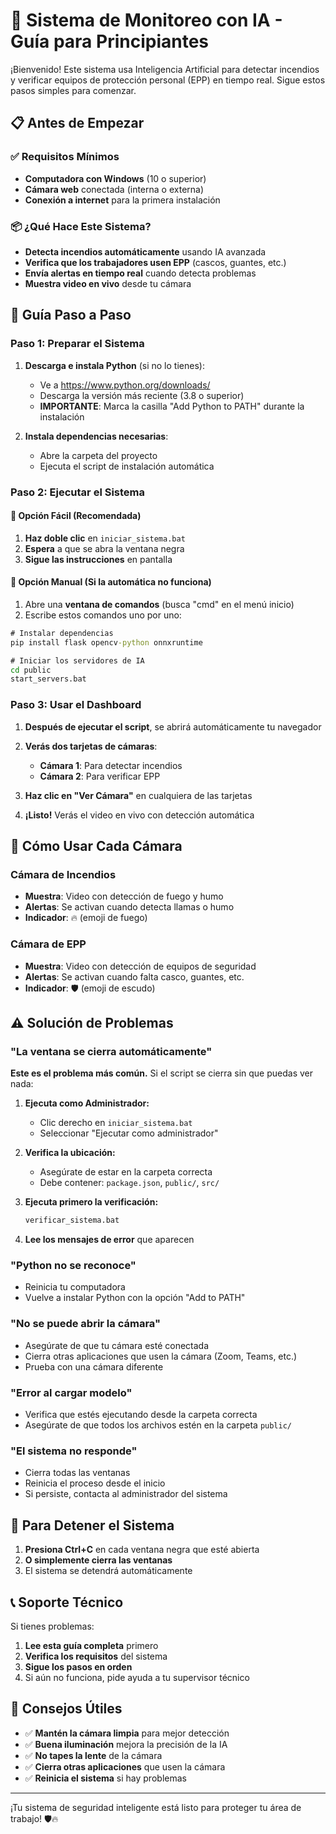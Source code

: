 # 🚨 Sistema de Monitoreo con IA - Guía para Principiantes

¡Bienvenido! Este sistema usa Inteligencia Artificial para detectar incendios y verificar equipos de protección personal (EPP) en tiempo real. Sigue estos pasos simples para comenzar.

## 📋 Antes de Empezar

### ✅ Requisitos Mínimos
- **Computadora con Windows** (10 o superior)
- **Cámara web** conectada (interna o externa)
- **Conexión a internet** para la primera instalación

### 📦 ¿Qué Hace Este Sistema?
- **Detecta incendios automáticamente** usando IA avanzada
- **Verifica que los trabajadores usen EPP** (cascos, guantes, etc.)
- **Envía alertas en tiempo real** cuando detecta problemas
- **Muestra video en vivo** desde tu cámara

## 🚀 Guía Paso a Paso

### Paso 1: Preparar el Sistema

1. **Descarga e instala Python** (si no lo tienes):
   - Ve a https://www.python.org/downloads/
   - Descarga la versión más reciente (3.8 o superior)
   - **IMPORTANTE**: Marca la casilla "Add Python to PATH" durante la instalación

2. **Instala dependencias necesarias**:
   - Abre la carpeta del proyecto
   - Ejecuta el script de instalación automática

### Paso 2: Ejecutar el Sistema

#### 🔘 Opción Fácil (Recomendada)
1. **Haz doble clic** en `iniciar_sistema.bat`
2. **Espera** a que se abra la ventana negra
3. **Sigue las instrucciones** en pantalla

#### 🔧 Opción Manual (Si la automática no funciona)
1. Abre una **ventana de comandos** (busca "cmd" en el menú inicio)
2. Escribe estos comandos uno por uno:

```cmd
# Instalar dependencias
pip install flask opencv-python onnxruntime

# Iniciar los servidores de IA
cd public
start_servers.bat
```

### Paso 3: Usar el Dashboard

1. **Después de ejecutar el script**, se abrirá automáticamente tu navegador
2. **Verás dos tarjetas de cámaras**:
   - **Cámara 1**: Para detectar incendios
   - **Cámara 2**: Para verificar EPP

3. **Haz clic en "Ver Cámara"** en cualquiera de las tarjetas
4. **¡Listo!** Verás el video en vivo con detección automática

## 🎥 Cómo Usar Cada Cámara

### Cámara de Incendios
- **Muestra**: Video con detección de fuego y humo
- **Alertas**: Se activan cuando detecta llamas o humo
- **Indicador**: 🔥 (emoji de fuego)

### Cámara de EPP
- **Muestra**: Video con detección de equipos de seguridad
- **Alertas**: Se activan cuando falta casco, guantes, etc.
- **Indicador**: 🛡️ (emoji de escudo)

## ⚠️ Solución de Problemas

### "La ventana se cierra automáticamente"
**Este es el problema más común.** Si el script se cierra sin que puedas ver nada:

1. **Ejecuta como Administrador:**
   - Clic derecho en `iniciar_sistema.bat`
   - Seleccionar "Ejecutar como administrador"

2. **Verifica la ubicación:**
   - Asegúrate de estar en la carpeta correcta
   - Debe contener: `package.json`, `public/`, `src/`

3. **Ejecuta primero la verificación:**
   ```cmd
   verificar_sistema.bat
   ```

4. **Lee los mensajes de error** que aparecen

### "Python no se reconoce"
- Reinicia tu computadora
- Vuelve a instalar Python con la opción "Add to PATH"

### "No se puede abrir la cámara"
- Asegúrate de que tu cámara esté conectada
- Cierra otras aplicaciones que usen la cámara (Zoom, Teams, etc.)
- Prueba con una cámara diferente

### "Error al cargar modelo"
- Verifica que estés ejecutando desde la carpeta correcta
- Asegúrate de que todos los archivos estén en la carpeta `public/`

### "El sistema no responde"
- Cierra todas las ventanas
- Reinicia el proceso desde el inicio
- Si persiste, contacta al administrador del sistema

## 🛑 Para Detener el Sistema

1. **Presiona Ctrl+C** en cada ventana negra que esté abierta
2. **O simplemente cierra las ventanas**
3. El sistema se detendrá automáticamente

## 📞 Soporte Técnico

Si tienes problemas:
1. **Lee esta guía completa** primero
2. **Verifica los requisitos** del sistema
3. **Sigue los pasos en orden**
4. Si aún no funciona, pide ayuda a tu supervisor técnico

## 🎯 Consejos Útiles

- ✅ **Mantén la cámara limpia** para mejor detección
- ✅ **Buena iluminación** mejora la precisión de la IA
- ✅ **No tapes la lente** de la cámara
- ✅ **Cierra otras aplicaciones** que usen la cámara
- ✅ **Reinicia el sistema** si hay problemas

---

¡Tu sistema de seguridad inteligente está listo para proteger tu área de trabajo! 🛡️🔥
